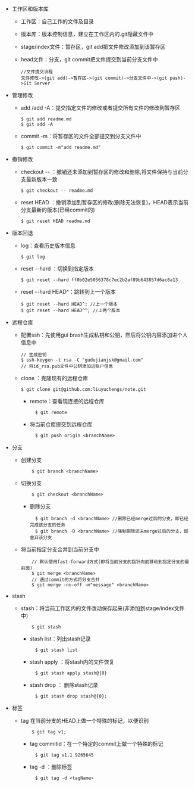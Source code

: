 + 工作区和版本库
  + 工作区：自己工作的文件及目录
  + 版本库：版本控制信息，建立在工作区内的.git隐藏文件中
  + stage/index文件：暂存区，git add把文件修改添加到该暂存区
  + head文件：分支，git commit把文件提交到当前分支文件中

	  	//文件提交流程
	  	文件修改->(git add)->暂存区->(git commit)->分支文件中->(git push)->Git Server
+ 管理修改
  + add <fileName>/add -A：提交指定文件的修改或者提交所有文件的修改到暂存区

	  	$ git add readme.md
	  	$ git add -A
  + commit -m<message>：将暂存区的文件全部提交到分支文件中

	  	$ git commit -m"add readme.md"
+ 撤销修改
  + checkout -- <fileName>：撤销还未添加到暂存区的修改和删除,将文件保持与当前分支最新版本一致

	  	$ git checkout -- readme.md
  + reset HEAD <fileName>：撤销添加到暂存区的修改(删除无法恢复)，HEAD表示当前分支最新的版本(已经commit的)

	  	$ git reset HEAD readme.md
+ 版本回退
  + log：查看历史版本信息

	  	$ git log
  + reset --hard <version>：切换到指定版本

	  	$ git reset --hard ff0b02e5056378c7ec2b2af89b643857d6ac8a13
  + reset --hard HEAD^：跳转到上一个版本

	  	$ git reset --hard HEAD^; //上一个版本
	  	$ git reset --hard HEAD^^; //上两个版本
+ 远程仓库
  + 配置ssh：先使用gui brash生成私钥和公钥，然后将公钥内容添加进个人信息中

		// 生成密钥
		$ ssh-keygen -t rsa -C "gudujianjsk@gmail.com"
		// 将id_rsa.pub文件中公钥添加进账户信息
  + clone ：克隆现有的远程仓库

  		$ git clone git@github.com:liuyuchengs/note.git
	+ remote：查看现连接的远程仓库

			$ git remote 
	+ 将当前仓库提交到远程仓库

			$ git push origin <branchName>
+ 分支
  + 创建分支

			$ git branch <branchName>
  + 切换分支

			$ git checkout <branchName>
	+ 删除分支

			$ git branch -d <branchName> //删除已经merge过后的分支，即已经完成该分支的任务
			$ git branch -D <branchName> //强制删除还未merge过后的分支，即舍弃该分支
  + 将当前指定分支合并到当前分支中

			// 默认使用fast-forward方式(即将当前分支的指针向前移动到指定分支的最前面)
			$ git merge <branchName>
			// 通过commit的方式将分支合并
			$ git merge -no-off -m"message" <branchName>
+ stash
  + stash：将当前工作区内的文件改动保存起来(非添加到stage/index文件中)

			$ git stash
	+ stash list：列出stash记录

			$ git stash list
	+ stash apply <stashHead>：将stash内的文件恢复

			$ git stash apply stash@{0}
	+ stash drop <stashHead>： 删除stash记录

			$ git stash drop stash@{0};
+ 标签
  + tag <tagName> 在当前分支的HEAD上做一个特殊的标记，以便识别

			$ git tag v1;
	+ tag <tagName> commitid：在一个特定的commit上做一个特殊的标记

			$ git tag v1.1 9265645
	+ tag -d <tagName>：删除标签

			$ git tag -d <tagName>